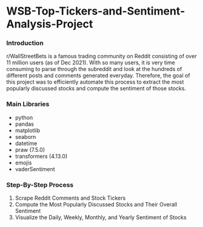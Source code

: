 # WSB-Top-Tickers-and-Sentiment-Analysis-Project

### Introduction
r/WallStreetBets is a famous trading community on Reddit consisting of over 11 million users (as of Dec 2021). With so many users, it is very time consuming to parse through the subreddit and look at the hundreds of different posts and comments generated everyday. Therefore, the goal of this project was to efficiently automate this process to extract the most popularly discussed stocks and compute the sentiment of those stocks. 

### Main Libraries
* python
* pandas
* matplotlib
* seaborn
* datetime
* praw (7.5.0)
* transformers (4.13.0)
* emojis
* vaderSentiment

### Step-By-Step Process
1. Scrape Reddit Comments and Stock Tickers
2. Compute the Most Popularly Discussed Stocks and Their Overall Sentiment
3. Visualize the Daily, Weekly, Monthly, and Yearly Sentiment of Stocks
